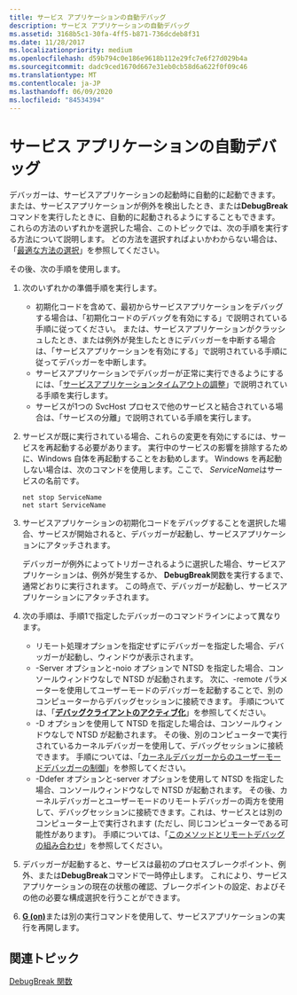 ```yaml
---
title: サービス アプリケーションの自動デバッグ
description: サービス アプリケーションの自動デバッグ
ms.assetid: 3168b5c1-30fa-4ff5-b871-736dcdeb8f31
ms.date: 11/28/2017
ms.localizationpriority: medium
ms.openlocfilehash: d59b794c0e186e9618b112e29fc7e6f27d029b4a
ms.sourcegitcommit: dadc9ced1670d667e31eb0cb58d6a622f0f09c46
ms.translationtype: MT
ms.contentlocale: ja-JP
ms.lasthandoff: 06/09/2020
ms.locfileid: "84534394"
---
```

# <a name="debugging-the-service-application-automatically"></a>サービス アプリケーションの自動デバッグ


デバッガーは、サービスアプリケーションの起動時に自動的に起動できます。 または、サービスアプリケーションが例外を検出したとき、または**DebugBreak**コマンドを実行したときに、自動的に起動されるようにすることもできます。 これらの方法のいずれかを選択した場合、このトピックでは、次の手順を実行する方法について説明します。 どの方法を選択すればよいかわからない場合は、「[最適な方法の選択](choosing-the-best-method.md)」を参照してください。

その後、次の手順を使用します。

1.  次のいずれかの準備手順を実行します。
    -   初期化コードを含めて、最初からサービスアプリケーションをデバッグする場合は、「初期化コードのデバッグを有効にする」で説明されている手順に従ってください。 または、サービスアプリケーションがクラッシュしたとき、または例外が発生したときにデバッガーを中断する場合は、「サービスアプリケーションを有効にする」で説明されている手順に従ってデバッガーを中断します。
    -   サービスアプリケーションでデバッガーが正常に実行できるようにするには、「[サービスアプリケーションタイムアウトの調整](preparing-to-debug-the-service-application.md#adjusting-the-service-application-timeout)」で説明されている手順を実行します。
    -   サービスが1つの SvcHost プロセスで他のサービスと結合されている場合は、「サービスの分離」で説明されている手順を実行します。

2.  サービスが既に実行されている場合、これらの変更を有効にするには、サービスを再起動する必要があります。 実行中のサービスの影響を排除するために、Windows 自体を再起動することをお勧めします。 Windows を再起動しない場合は、次のコマンドを使用します。ここで、 *ServiceName*はサービスの名前です。

    ```console
    net stop ServiceName 
    net start ServiceName 
    ```

3.  サービスアプリケーションの初期化コードをデバッグすることを選択した場合、サービスが開始されると、デバッガーが起動し、サービスアプリケーションにアタッチされます。

    デバッガーが例外によってトリガーされるように選択した場合、サービスアプリケーションは、例外が発生するか、 **DebugBreak**関数を実行するまで、通常どおりに実行されます。 この時点で、デバッガーが起動し、サービスアプリケーションにアタッチされます。

4.  次の手順は、手順1で指定したデバッガーのコマンドラインによって異なります。
    -   リモート処理オプションを指定せずにデバッガーを指定した場合、デバッガーが起動し、ウィンドウが表示されます。
    -   -Server オプションと-noio オプションで NTSD を指定した場合、コンソールウィンドウなしで NTSD が起動されます。 次に、-remote パラメーターを使用してユーザーモードのデバッガーを起動することで、別のコンピューターからデバッグセッションに接続できます。 手順については、「[**デバッグクライアントのアクティブ化**](activating-a-debugging-client.md)」を参照してください。
    -   -D オプションを使用して NTSD を指定した場合は、コンソールウィンドウなしで NTSD が起動されます。 その後、別のコンピューターで実行されているカーネルデバッガーを使用して、デバッグセッションに接続できます。 手順については、「[カーネルデバッガーからのユーザーモードデバッガーの制御](controlling-the-user-mode-debugger-from-the-kernel-debugger.md)」を参照してください。
    -   -Ddefer オプションと-server オプションを使用して NTSD を指定した場合、コンソールウィンドウなしで NTSD が起動されます。 その後、カーネルデバッガーとユーザーモードのリモートデバッガーの両方を使用して、デバッグセッションに接続できます。これは、サービスとは別のコンピューター上で実行されます (ただし、同じコンピューターである可能性があります)。 手順については、「[このメソッドとリモートデバッグの組み合わせ](combining-this-method-with-remote-debugging.md)」を参照してください。

5.  デバッガーが起動すると、サービスは最初のプロセスブレークポイント、例外、または**DebugBreak**コマンドで一時停止します。 これにより、サービスアプリケーションの現在の状態の確認、ブレークポイントの設定、およびその他の必要な構成選択を行うことができます。

6.  [**G (on)**](g--go-.md)または別の実行コマンドを使用して、サービスアプリケーションの実行を再開します。

## <a name="span-idrelated_topicsspanrelated-topics"></a><span id="related_topics"></span>関連トピック


[DebugBreak 関数](https://docs.microsoft.com/windows/win32/api/debugapi/nf-debugapi-debugbreak)

 

 







